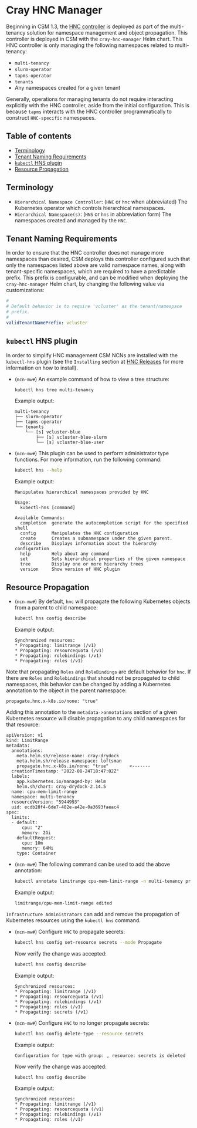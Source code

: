 # Cray HNC Manager

Beginning in CSM 1.3, the [HNC controller](https://github.com/kubernetes-sigs/hierarchical-namespaces) is deployed as part of the multi-tenancy solution for namespace management and object propagation.
This controller is deployed in CSM with the `cray-hnc-manager` Helm chart. This HNC controller is only managing the following namespaces related to multi-tenancy:

* `multi-tenancy`
* `slurm-operator`
* `tapms-operator`
* `tenants`
* Any namespaces created for a given tenant

Generally, operations for managing tenants do not require interacting explicitly with the HNC controller, aside from the initial configuration.
This is because `tapms` interacts with the HNC controller programmatically to construct `HNC-specific` namespaces.

## Table of contents

* [Terminology](#terminology)
* [Tenant Naming Requirements](#tenant-naming-requirements)
* [`kubectl` HNS plugin](#kubectl-hns-plugin)
* [Resource Propagation](#resource-propagation)

## Terminology

* `Hierarchical Namespace Controller`: (`HNC` or `hnc` when abbreviated) The Kubernetes operator which controls hierarchical namespaces.
* `Hierarchical Namespace(s)`: (`HNS` or `hns` in abbreviation form) The namespaces created and managed by the `HNC`.

## Tenant Naming Requirements

In order to ensure that the HNC controller does not manage more namespaces than desired, CSM deploys this controller configured such that only the namespaces listed above are valid namespace names,
along with tenant-specific namespaces, which are required to have a predictable prefix.
This prefix is configurable, and can be modified when deploying the `cray-hnc-manager` Helm chart, by changing the following value via customizations:

```yaml
#
# Default behavior is to require 'vcluster' as the tenant/namespace
# prefix.
#
validTenantNamePrefix: vcluster
```

## `kubectl` HNS plugin

In order to simplify HNC management CSM NCNs are installed with the `kubectl-hns` plugin (see the `Installing` section at [HNC Releases](https://github.com/kubernetes-sigs/hierarchical-namespaces/releases) for more information on how to install).

* (`ncn-mw#`) An example command of how to view a tree structure:

    ```bash
    kubectl hns tree multi-tenancy
    ```

    Example output:

    ```text
    multi-tenancy
    ├── slurm-operator
    ├── tapms-operator
    └── tenants
        └── [s] vcluster-blue
            ├── [s] vcluster-blue-slurm
            └── [s] vcluster-blue-user
    ```

* (`ncn-mw#`) This plugin can be used to perform administrator type functions. For more information, run the following command:

    ```bash
    kubectl hns --help
    ```

    Example output:

    ```text
    Manipulates hierarchical namespaces provided by HNC
    
    Usage:
      kubectl-hns [command]
    
    Available Commands:
      completion  generate the autocompletion script for the specified shell
      config      Manipulates the HNC configuration
      create      Creates a subnamespace under the given parent.
      describe    Displays information about the hierarchy configuration
      help        Help about any command
      set         Sets hierarchical properties of the given namespace
      tree        Display one or more hierarchy trees
      version     Show version of HNC plugin
    ```

## Resource Propagation

* (`ncn-mw#`) By default, `hnc` will propagate the following Kubernetes objects from a parent to child namespace:

    ```bash
    kubectl hns config describe
    ```

    Example output:

    ```text
    Synchronized resources:
    * Propagating: limitrange (/v1)
    * Propagating: resourcequota (/v1)
    * Propagating: rolebindings (/v1)
    * Propagating: roles (/v1)
    ```

Note that propagating `Roles` and `RoleBindings` are default behavior for `hnc`.
If there are `Roles` and `Rolebindings` that should not be propagated to child namespaces, this behavior can be changed by adding a Kubernetes annotation to the object in the parent namespace:

```text
propagate.hnc.x-k8s.io/none: "true"
```

Adding this annotation to the `metadata->annotations` section of a given Kubernetes resource will disable propagation to any child namespaces for that resource:

```text
apiVersion: v1
kind: LimitRange
metadata:
  annotations:
    meta.helm.sh/release-name: cray-drydock
    meta.helm.sh/release-namespace: loftsman
    propagate.hnc.x-k8s.io/none: "true"        <-------
  creationTimestamp: "2022-08-24T18:47:02Z"
  labels:
    app.kubernetes.io/managed-by: Helm
    helm.sh/chart: cray-drydock-2.14.5
  name: cpu-mem-limit-range
  namespace: multi-tenancy
  resourceVersion: "5944993"
  uid: ecdb28f4-6de7-482e-a42e-0a3693faeac4
spec:
  limits:
  - default:
      cpu: "2"
      memory: 2Gi
    defaultRequest:
      cpu: 10m
      memory: 64Mi
    type: Container
```

* (`ncn-mw#`) The following command can be used to add the above annotation:

    ```bash
    kubectl annotate limitrange cpu-mem-limit-range -n multi-tenancy propagate.hnc.x-k8s.io/none=true
    ```

    Example output:

    ```text
    limitrange/cpu-mem-limit-range edited
    ```

`Infrastructure Administrators` can add and remove the propagation of Kubernetes resources using the `kubectl hns` command.

* (`ncn-mw#`) Configure `HNC` to propagate secrets:

    ```bash
    kubectl hns config set-resource secrets --mode Propagate
    ```

    Now verify the change was accepted:

    ```bash
    kubectl hns config describe
    ```

    Example output:

    ```text
    Synchronized resources:
    * Propagating: limitrange (/v1)
    * Propagating: resourcequota (/v1)
    * Propagating: rolebindings (/v1)
    * Propagating: roles (/v1)
    * Propagating: secrets (/v1)
    ```

* (`ncn-mw#`) Configure `HNC` to no longer propagate secrets:

    ```bash
    kubectl hns config delete-type --resource secrets
    ```

    Example output:

    ```text
    Configuration for type with group: , resource: secrets is deleted
    ```

    Now verify the change was accepted:

    ```bash
    kubectl hns config describe
    ```

    Example output:

    ```text
    Synchronized resources:
    * Propagating: limitrange (/v1)
    * Propagating: resourcequota (/v1)
    * Propagating: rolebindings (/v1)
    * Propagating: roles (/v1)
    ```
